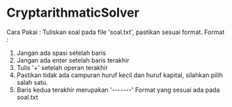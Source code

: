 # CryptarithmaticSolver
Cara Pakai :
Tuliskan soal pada file 'soal.txt', pastikan sesuai format.
Format :
  1. Jangan ada spasi setelah baris
  2. Jangan ada enter setelah baris terakhir
  3. Tulis '+' setelah operan terakhir
  4. Pastikan tidak ada campuran huruf kecil dan huruf kapital, silahkan pilih salah satu.
  5. Baris kedua terakhir merupakan '-------'
Format yang sesuai ada pada soal.txt
